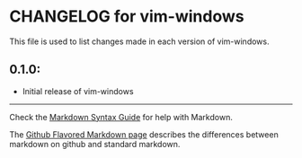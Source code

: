 # CHANGELOG for vim-windows

This file is used to list changes made in each version of vim-windows.

## 0.1.0:

* Initial release of vim-windows

- - -
Check the [Markdown Syntax Guide](http://daringfireball.net/projects/markdown/syntax) for help with Markdown.

The [Github Flavored Markdown page](http://github.github.com/github-flavored-markdown/) describes the differences between markdown on github and standard markdown.
